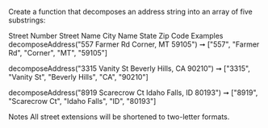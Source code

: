 Create a function that decomposes an address string into an array of five substrings:

Street Number
Street Name
City Name
State
Zip Code
Examples
decomposeAddress("557 Farmer Rd Corner, MT 59105")
➞ ["557", "Farmer Rd", "Corner", "MT", "59105"]

decomposeAddress("3315 Vanity St Beverly Hills, CA 90210")
➞ ["3315", "Vanity St", "Beverly Hills", "CA", "90210"]

decomposeAddress("8919 Scarecrow Ct Idaho Falls, ID 80193")
➞ ["8919", "Scarecrow Ct", "Idaho Falls", "ID", "80193"]

Notes
All street extensions will be shortened to two-letter formats.